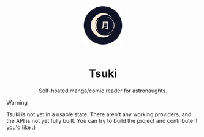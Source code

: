<div align="center">
  <a href="https://github.com/tsuki-reader">
    <img src="https://github.com/tsuki-reader/tsuki/blob/main/logo.png?raw=true" alt="Logo" max-width="100px" width="100px">
  </a>

  <br>
  <br>

  <h1 align="center">
    Tsuki
  </h1>

  <p align="center">
    Self-hosted manga/comic reader for astronaughts.
  </p>
</div>

> [!WARNING]  
> Tsuki is not yet in a usable state. There aren't any working providers, and the API is not yet fully built. You can try to build the project and contribute if you'd like :)
